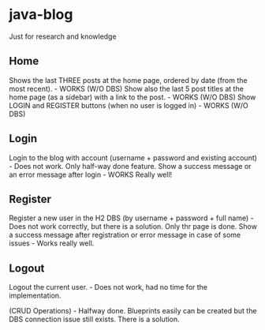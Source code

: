 # java-blog
Just for research and knowledge

## Home

Shows the last THREE posts at the home page, ordered by date (from the most recent). - WORKS (W/O DBS)
Show also the last 5 post titles at the home page (as a sidebar) with a link to the post. - WORKS (W/O DBS)
Show LOGIN and REGISTER buttons (when no user is logged in) - WORKS (W/O DBS)

## Login

Login to the blog with account (username + password and existing account) - Does not work. Only half-way done feature.
Show a success message or an error message after login - WORKS Really well!

## Register

Register a new user in the H2 DBS (by username + password + full name) - Does not work correctly, but there is a solution. Only thr page is done.
Show a success message after registration or error message in case of some issues - Works really well.

## Logout

Logout the current user. - Does not work, had no time for the implementation.

(CRUD Operations) - Halfway done. Blueprints easily can be created but the DBS connection issue still exists. There is a solution.
